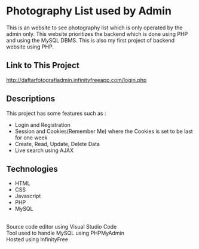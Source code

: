 # Photography List used by Admin
This is an website to see photography list which is only operated by the admin only. This website prioritizes the backend which is done using PHP and using the MySQL DBMS. This is also my first project of backend website using PHP.  

## Link to This Project
http://daftarfotografiadmin.infinityfreeapp.com/login.php

## Descriptions
This project has some features such as :<br>
<ul>
  <li>Login and Registration</li>
  <li>Session and Cookies(Remember Me) where the Cookies is set to be last for one week</li>
  <li>Create, Read, Update, Delete Data</li>
  <li>Live search using AJAX</li>
</ul>

## Technologies
<ul>
  <li>HTML</li>
  <li>CSS</li>
  <li>Javascript</li>
  <li>PHP</li>
  <li>MySQL</li>  
</ul>
<br>
Source code editor using Visual Studio Code<br>
Tool used to handle MySQL using PHPMyAdmin<br>
Hosted using InfinityFree
